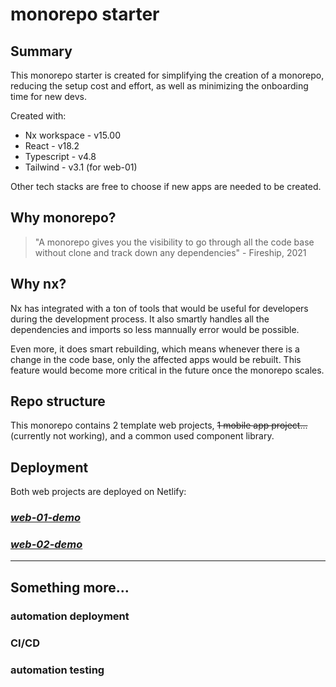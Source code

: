 # monorepo starter

## Summary

This monorepo starter is created for simplifying the creation of a monorepo, reducing the setup cost and effort, as well as minimizing the onboarding time for new devs.

Created with:

- Nx workspace - v15.00
- React - v18.2
- Typescript - v4.8
- Tailwind - v3.1 (for web-01)

Other tech stacks are free to choose if new apps are needed to be created.

## Why monorepo?

> "A monorepo gives you the visibility to go through all the code base without clone and track down any dependencies" - Fireship, 2021

## Why nx?

Nx has integrated with a ton of tools that would be useful for developers during the development process. It also smartly handles all the dependencies and imports so less mannually error would be possible.

Even more, it does smart rebuilding, which means whenever there is a change in the code base, only the affected apps would be rebuilt. This feature would become more critical in the future once the monorepo scales.

## Repo structure

This monorepo contains 2 template web projects, <s> 1 mobile app project... </s> (currently not working), and a common used component library.

## Deployment

Both web projects are deployed on Netlify:

### _[web-01-demo](https://web-01-demo.netlify.app)_

### _[web-02-demo](https://web-02-demo.netlify.app)_

---

## Something more...

### automation deployment

### CI/CD

### automation testing
